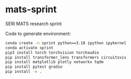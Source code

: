 # mats-sprint
SERI MATS research sprint

Code to generate environment:
```bash
conda create -n sprint python==3.10 ipython ipykernel
conda activate sprint
pip3 install torch torchvision torchaudio
pip install transformer_lens transformers circuitsvis
pip install matplotlib plotly networkx tqdm 
pip install pytest gradio
pip install -e .
```